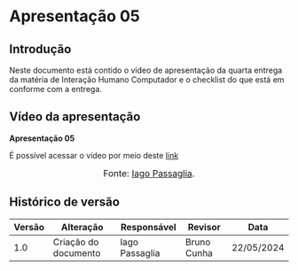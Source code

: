 # Apresentação 05

## Introdução
Neste documento está contido o vídeo de apresentação da quarta entrega da matéria de Interação Humano Computador e o checklist do que está em conforme com a entrega.

## Vídeo da apresentação

**Apresentação 05**

É possível acessar o vídeo por meio deste [link]()

<center>
  
<font size="3"><p style="text-align: center">Fonte: [Iago Passaglia](https://github.com/LuaMedeiros).</p></font>

</center>

## Histórico de versão

| Versão | Alteração                  | Responsável      | Revisor         | Data       |
| ------ | -------------------------- | ---------------- | --------------- | ---------- |
| 1.0    | Criação do documento       | Iago Passaglia   | Bruno Cunha | 22/05/2024 |
